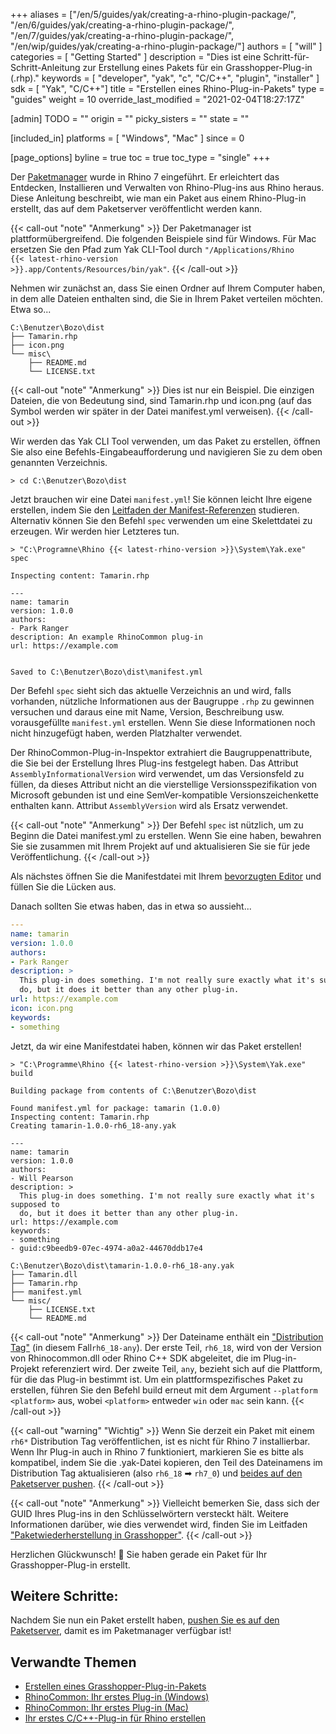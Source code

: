 +++
aliases = ["/en/5/guides/yak/creating-a-rhino-plugin-package/", "/en/6/guides/yak/creating-a-rhino-plugin-package/", "/en/7/guides/yak/creating-a-rhino-plugin-package/", "/en/wip/guides/yak/creating-a-rhino-plugin-package/"]
authors = [ "will" ]
categories = [ "Getting Started" ]
description = "Dies ist eine Schritt-für-Schritt-Anleitung zur Erstellung eines Pakets für ein Grasshopper-Plug-in (.rhp)."
keywords = [ "developer", "yak", "c", "C/C++", "plugin", "installer" ]
sdk = [ "Yak", "C/C++"]
title = "Erstellen eines Rhino-Plug-in-Pakets"
type = "guides"
weight = 10
override_last_modified = "2021-02-04T18:27:17Z"

[admin]
TODO = ""
origin = ""
picky_sisters = ""
state = ""

[included_in]
platforms = [ "Windows", "Mac" ]
since = 0

[page_options]
byline = true
toc = true
toc_type = "single"
+++

Der [Paketmanager](/guides/yak/) wurde in Rhino 7 eingeführt. Er erleichtert das Entdecken, Installieren und Verwalten von Rhino-Plug-ins aus Rhino heraus. Diese Anleitung beschreibt, wie man ein Paket aus einem Rhino-Plug-in erstellt, das auf dem Paketserver veröffentlicht werden kann.

{{< call-out "note" "Anmerkung" >}}
Der Paketmanager ist plattformübergreifend. Die folgenden Beispiele sind für Windows.
Für Mac ersetzen Sie den Pfad zum Yak CLI-Tool durch
<code>"/Applications/Rhino {{< latest-rhino-version >}}.app/Contents/Resources/bin/yak"</code>.
{{< /call-out >}}



Nehmen wir zunächst an, dass Sie einen Ordner auf Ihrem Computer haben, in dem alle
Dateien enthalten sind, die Sie in Ihrem Paket verteilen möchten. Etwa so...

```commandline
C:\Benutzer\Bozo\dist
├── Tamarin.rhp
├── icon.png
└── misc\
    ├── README.md
    └── LICENSE.txt
```

{{< call-out "note" "Anmerkung" >}}
Dies ist nur ein Beispiel. Die einzigen Dateien, die von Bedeutung sind, sind Tamarin.rhp und icon.png (auf das Symbol werden wir später in der Datei manifest.yml verweisen).
{{< /call-out >}}

Wir werden das Yak CLI Tool verwenden, um das Paket zu erstellen, öffnen Sie also eine
Befehls-Eingabeaufforderung und navigieren Sie zu dem oben genannten Verzeichnis.

```commandline
> cd C:\Benutzer\Bozo\dist
```

Jetzt brauchen wir eine Datei `manifest.yml`! Sie können leicht Ihre eigene erstellen, indem Sie
den [Leitfaden der Manifest-Referenzen](../the-package-manifest) studieren. Alternativ können Sie den Befehl `spec` verwenden
um eine Skelettdatei zu erzeugen. Wir werden hier Letzteres tun.

```commandline
> "C:\Programne\Rhino {{< latest-rhino-version >}}\System\Yak.exe" spec

Inspecting content: Tamarin.rhp

---
name: tamarin
version: 1.0.0
authors:
- Park Ranger
description: An example RhinoCommon plug-in
url: https://example.com


Saved to C:\Benutzer\Bozo\dist\manifest.yml
```

Der Befehl `spec` sieht sich das aktuelle Verzeichnis an und wird, falls vorhanden, nützliche Informationen aus der Baugruppe `.rhp` zu gewinnen versuchen und daraus eine mit Name, Version, Beschreibung usw. vorausgefüllte `manifest.yml` erstellen. Wenn Sie diese Informationen noch nicht hinzugefügt haben, werden Platzhalter verwendet.

Der RhinoCommon-Plug-in-Inspektor extrahiert die Baugruppenattribute, die Sie bei der Erstellung Ihres Plug-ins festgelegt haben. Das Attribut `AssemblyInformationalVersion` wird verwendet, um das Versionsfeld zu füllen, da dieses Attribut nicht an die vierstellige Versionsspezifikation von Microsoft gebunden ist und eine SemVer-kompatible Versionszeichenkette enthalten kann. Attribut `AssemblyVersion` wird als Ersatz verwendet.

{{< call-out "note" "Anmerkung" >}}
Der Befehl `spec` ist nützlich, um zu Beginn die Datei manifest.yml zu erstellen. Wenn Sie eine haben, bewahren Sie sie zusammen mit Ihrem Projekt auf und aktualisieren Sie sie für jede Veröffentlichung.
{{< /call-out >}}

Als nächstes öffnen Sie die Manifestdatei mit Ihrem [bevorzugten Editor](https://code.visualstudio.com) und füllen Sie die Lücken aus.

Danach sollten Sie etwas haben, das in etwa so aussieht...

```yaml
---
name: tamarin
version: 1.0.0
authors:
- Park Ranger
description: >
  This plug-in does something. I'm not really sure exactly what it's supposed to
  do, but it does it better than any other plug-in.
url: https://example.com
icon: icon.png
keywords:
- something
```

Jetzt, da wir eine Manifestdatei haben, können wir das Paket erstellen!

```commandline
> "C:\Programme\Rhino {{< latest-rhino-version >}}\System\Yak.exe" build

Building package from contents of C:\Benutzer\Bozo\dist

Found manifest.yml for package: tamarin (1.0.0)
Inspecting content: Tamarin.rhp
Creating tamarin-1.0.0-rh6_18-any.yak

---
name: tamarin
version: 1.0.0
authors:
- Will Pearson
description: >
  This plug-in does something. I'm not really sure exactly what it's supposed to
  do, but it does it better than any other plug-in.
url: https://example.com
keywords:
- something
- guid:c9beedb9-07ec-4974-a0a2-44670ddb17e4

C:\Benutzer\Bozo\dist\tamarin-1.0.0-rh6_18-any.yak
├── Tamarin.dll
├── Tamarin.rhp
├── manifest.yml
└── misc/
    ├── LICENSE.txt
    └── README.md
```

{{< call-out "note" "Anmerkung" >}}
Der Dateiname enthält ein <a href="../the-anatomy-of-a-package#distributions" class="alert-link">"Distribution Tag"</a> (in diesem Fall<code>rh6_18-any</code>). Der erste Teil, <code>rh6_18</code>, wird von der Version von Rhinocommon.dll oder Rhino C++ SDK abgeleitet, die im Plug-in-Projekt referenziert wird. Der zweite Teil, <code>any</code>, bezieht sich auf die Plattform, für die das Plug-in bestimmt ist. Um ein plattformspezifisches Paket zu erstellen, führen Sie den Befehl build erneut mit dem Argument <code>&#45;&#45;platform &lt;platform&gt;</code> aus, wobei <code>&lt;platform&gt;</code> entweder <code>win</code> oder <code>mac</code> sein kann.
{{< /call-out >}}

{{< call-out "warning" "Wichtig" >}}
Wenn Sie derzeit ein Paket mit einem <code>rh6*</code> Distribution Tag veröffentlichen, ist es nicht für Rhino 7 installierbar. Wenn Ihr Plug-in auch in Rhino 7 funktioniert, markieren Sie es bitte als kompatibel, indem Sie die .yak-Datei kopieren, den Teil des Dateinamens im Distribution Tag aktualisieren (also <code>rh6_18</code> ➡ <code>rh7_0</code>) und <a href="../pushing-a-package-to-the-server" class="alert-link">beides auf den Paketserver pushen</a>.
{{< /call-out >}}

{{< call-out "note" "Anmerkung" >}}
Vielleicht bemerken Sie, dass sich der GUID Ihres Plug-ins in den Schlüsselwörtern versteckt hält. Weitere Informationen darüber, wie dies verwendet wird, finden Sie im Leitfaden <a href="../package-restore-in-grasshopper" class="alert-link">"Paketwiederherstellung in Grasshopper"</a>.
{{< /call-out >}}

Herzlichen Glückwunsch! 🙌 Sie haben gerade ein Paket für Ihr Grasshopper-Plug-in erstellt.

## Weitere Schritte:

Nachdem Sie nun ein Paket erstellt haben, [pushen Sie es auf den Paketserver](../pushing-a-package-to-the-server), damit es im Paketmanager verfügbar ist!

## Verwandte Themen

- [Erstellen eines Grasshopper-Plug-in-Pakets](/guides/yak/creating-a-grasshopper-plugin-package/)
- [RhinoCommon: Ihr erstes Plug-in (Windows)](/guides/rhinocommon/your-first-plugin-windows)
- [RhinoCommon: Ihr erstes Plug-in (Mac)](/guides/rhinocommon/your-first-plugin-mac)
- [Ihr erstes C/C++-Plug-in für Rhino erstellen](/guides/cpp/your-first-plugin-windows/)
